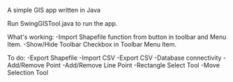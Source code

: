A simple GIS app written in Java

Run SwingGISTool.java to run the app.

What's working:
-Import Shapefile function from button in toolbar and Menu Item.
-Show/Hide Toolbar Checkbox in Toolbar Menu Item.

To do:
-Export Shapefile
-Import CSV
-Export CSV
-Database connectivity
-Add/Remove Point
-Add/Remove Line Point
-Rectangle Select Tool
-Move Selection Tool

